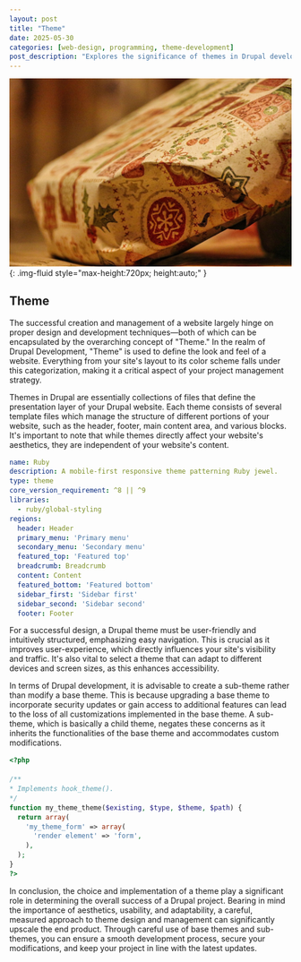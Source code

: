 ```yaml
---
layout: post
title: "Theme"
date: 2025-05-30
categories: [web-design, programming, theme-development]
post_description: "Explores the significance of themes in Drupal development, covering structure, customization, and best practices for creating visually appealing, responsive websites."
---
```


![Image](/assets/gcc41af3399425d053b5812e33978e38734dd97e690b4589e1e3f6f693188bd1f82f1eaf70dee2b874999e314f68bd17b05eba06e7ac6284ea79ae6fdf2cd71a4_1280.jpg){: .img-fluid style="max-height:720px; height:auto;" }

## Theme

The successful creation and management of a website largely hinge on proper design and development techniques—both of which can be encapsulated by the overarching concept of "Theme." In the realm of Drupal Development, "Theme" is used to define the look and feel of a website. Everything from your site's layout to its color scheme falls under this categorization, making it a critical aspect of your project management strategy.

Themes in Drupal are essentially collections of files that define the presentation layer of your Drupal website. Each theme consists of several template files which manage the structure of different portions of your website, such as the header, footer, main content area, and various blocks. It's important to note that while themes directly affect your website's aesthetics, they are independent of your website's content.

```yml
name: Ruby
description: A mobile-first responsive theme patterning Ruby jewel.
type: theme
core_version_requirement: ^8 || ^9
libraries:
  - ruby/global-styling
regions:
  header: Header
  primary_menu: 'Primary menu'
  secondary_menu: 'Secondary menu'
  featured_top: 'Featured top'
  breadcrumb: Breadcrumb
  content: Content
  featured_bottom: 'Featured bottom'
  sidebar_first: 'Sidebar first'
  sidebar_second: 'Sidebar second'
  footer: Footer
```

For a successful design, a Drupal theme must be user-friendly and intuitively structured, emphasizing easy navigation. This is crucial as it improves user-experience, which directly influences your site's visibility and traffic. It's also vital to select a theme that can adapt to different devices and screen sizes, as this enhances accessibility.

In terms of Drupal development, it is advisable to create a sub-theme rather than modify a base theme. This is because upgrading a base theme to incorporate security updates or gain access to additional features can lead to the loss of all customizations implemented in the base theme. A sub-theme, which is basically a child theme, negates these concerns as it inherits the functionalities of the base theme and accommodates custom modifications.

```php
<?php
 
/**
* Implements hook_theme().
*/
function my_theme_theme($existing, $type, $theme, $path) {
  return array(
    'my_theme_form' => array(
      'render element' => 'form',
    ),
  );
}
?>
```

In conclusion, the choice and implementation of a theme play a significant role in determining the overall success of a Drupal project. Bearing in mind the importance of aesthetics, usability, and adaptability, a careful, measured approach to theme design and management can significantly upscale the end product. Through careful use of base themes and sub-themes, you can ensure a smooth development process, secure your modifications, and keep your project in line with the latest updates.
